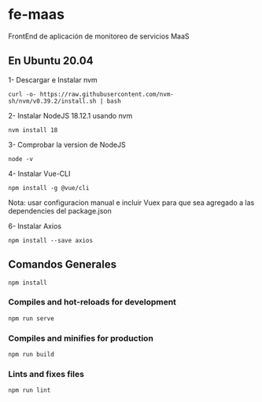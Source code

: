 # fe-maas

FrontEnd de aplicación de monitoreo de servicios MaaS

## En Ubuntu 20.04

1- Descargar e Instalar nvm
```
curl -o- https://raw.githubusercontent.com/nvm-sh/nvm/v0.39.2/install.sh | bash
```

2- Instalar NodeJS 18.12.1 usando nvm
```
nvm install 18
```

3- Comprobar la version de NodeJS
```
node -v
```

4- Instalar Vue-CLI
```
npm install -g @vue/cli
```

Nota: usar configuracion manual e incluir Vuex para que sea agregado a las dependencies del package.json

6- Instalar Axios
```
npm install --save axios
```

## Comandos Generales

```
npm install
```

### Compiles and hot-reloads for development

```
npm run serve
```

### Compiles and minifies for production

```
npm run build
```

### Lints and fixes files

```
npm run lint
```
